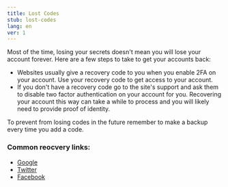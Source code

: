 ```yaml
---
title: Lost Codes
stub: lost-codes
lang: en
ver: 1
---
```

Most of the time, losing your secrets doesn't mean you will lose your account forever. Here are a few steps to take to get your accounts back:

- Websites usually give a recovery code to you when you enable 2FA on your account. Use your recovery code to get access to your account.
- If you don't have a recovery code go to the site's support and ask them to disable two factor authentication on your account for you. Recovering your account this way can take a while to process and you will likely need to provide proof of identity.

To prevent from losing codes in the future remember to make a backup every time you add a code.

### Common reocvery links:

- [Google](https://support.google.com/accounts/answer/185834)
- [Twitter](https://help.twitter.com/en/managing-your-account/issues-with-login-authentication)
- [Facebook](https://www.facebook.com/help/147926301947841)